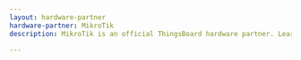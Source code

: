 ```yaml
---
layout: hardware-partner
hardware-partner: MikroTik
description: MikroTik is an official ThingsBoard hardware partner. Learn about MikroTik products, supported use cases, and integration guides with the ThingsBoard IoT platform.

---
```




